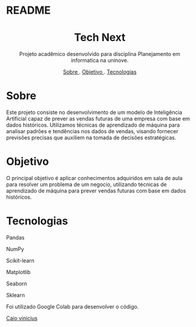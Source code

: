 # README

<h1 align="center">Tech Next</h1>

<p align="center"> Projeto acadêmico desenvolvido para disciplina Planejamento em informatica na uninove.</p>

<p align="center">
<a href= "#Sobre">Sobre </a> . 
<a href= "#Objetivo">Objetivo </a> . 
<a href= "#Tecnologias">Tecnologias </a> 
</p>

# Sobre

<p> Este projeto consiste no desenvolvimento de um modelo de Inteligência Artificial capaz de prever as vendas futuras de uma empresa com base em dados históricos. Utilizamos técnicas de aprendizado de máquina para analisar padrões e tendências nos dados de vendas, visando fornecer previsões precisas que auxiliem na tomada de decisões estratégicas.</p>

# Objetivo

<p>O principal objetivo é aplicar conhecimentos adquiridos em sala de aula para resolver um problema de um negocio, utilizando técnicas de aprendizado de máquina para prever vendas futuras com base em dados históricos. </p>

# Tecnologias

<p>Pandas

NumPy

Scikit-learn

Matplotlib

Seaborn

Sklearn

Foi utilizado Google Colab para desenvolver o código.
 </p>

  <p>
<a href= "www.google.com">Caio vinicius</a>
 </p>
